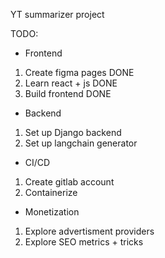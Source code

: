 YT summarizer project

TODO:

* Frontend
 1) Create figma pages DONE
 2) Learn react + js DONE
 3) Build frontend DONE
* Backend
 1) Set up Django backend
 2) Set up langchain generator
* CI/CD
 1) Create gitlab account
 2) Containerize
* Monetization
 1) Explore advertisment providers
 2) Explore SEO metrics + tricks
